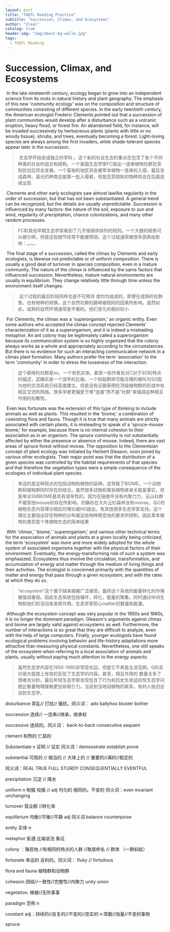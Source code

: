 ```yaml
---
layout: post
title: "TOEFL Reading Practice"
subtitle: "Succession, Climax, and Ecosystems"
author: "Zreal"
catalog: true
header-img: "img/about-bg-walle.jpg"
tags:
  - TOEFL Reading
---
```


# **Succession, Climax, and Ecosystems**

​	In the late nineteenth century, ecology began to grow into an independent science from its roots in natural history and plant geography. The emphasis of this new 'community ecology' was on the composition and structure of communities consisting of different species. In the early twentieth century, the American ecologist Frederic Clements pointed out that a succession of plant communities would develop after a disturbance such as a volcanic eruption, heavy flood, or forest fire. An abandoned field, for instance, will be invaded successively by herbaceous plants (plants with little or no woody tissue), shrubs, and trees, eventually becoming a forest. Light-loving species are always among the first invaders, while shade-tolerant species appear later in the succession.

>​	生态学开始变成独立的学科 。这个新的社会生态的重点在包含了各个不同种类的社会的组合和结构。一个美国生态学家FC指出一连串植物社群在受到扰动后将会发展。一个富裕的地区将会被草本植物一连串的入侵，最后变成森林。喜光的种类总是第一批入侵者，但是忍受阴影的物种将会在后面连续出现

​	Clements and other early ecologists saw almost lawlike regularity in the order of succession, but that has not been substantiated. A general trend can be recognized, but the details are usually unpredictable. Succession is influenced by many factors: the nature of the soil, exposure to sun and wind, regularity of precipitation, chance colonizations, and many other random processes.

>​	FC和其他早期生态学家看到了几乎按顺序排列的规则。一个大题的趋势可以被分辨，但是这些细节经常不能被预测。这个过程通常被很多因素给影响：。。。。

​	The final stage of a succession, called the climax by Clements and early ecologists, is likewise not predictable or of uniform composition. There is usually a good deal of turnover in species composition, even in a mature community. The nature of the climax is influenced by the same factors that influenced succession. Nevertheless, mature natural environments are usually in equilibrium. They change relatively little through time unless the environment itself changes.

>​	这个过程的最后阶段同样也是不可预测 或均匀组成的。即使在成熟的社群里，也有物种的转换。这个自然社群的巅峰被相同的因素所影响。虽然如此，成熟的自然环境通常是平衡的。他们变化的相对较小

​	For Clements, the climax was a 'superorganism,' an organic entity. Even some authors who accepted the climax concept rejected Clements' characterization of it as a superorganism, and it is indeed a misleading metaphor. An ant colony may be legitimately called a superorganism because its communication system is so highly organized that the colony always works as a whole and appropriately according to the circumstances. But there is no evidence for such an interacting communicative network in a climax plant formation. Many authors prefer the term 'association' to the term 'community' in order to stress the looseness of the interaction.

> 	这个巅峰的社群是so，一个有机实体。甚至一些作者反对C对于SO的特点的描述，这确实是一个误导的比喻。一个蚂蚁群体可能合理的被叫为SO因为他的交流系统已经高度建立。但是没有证据表明在顶级植物群的形成中有相互交流的网络。很多学者更偏爱于用“连接”而不是“社群”来强调这种相互作用的松散性。

​	Even less fortunate was the extension of this type of thinking to include animals as well as plants. This resulted in the 'biome,' a combination of coexisting flora and fauna. Though it is true that many animals are strictly associated with certain plants, it is misleading to speak of a 'spruce-moose biome,' for example, because there is no internal cohesion to their association as in an organism. The spruce community is not substantially affected by either the presence or absence of moose. Indeed, there are vast areas of spruce forest without moose. The opposition to the Clementsian concept of plant ecology was initiated by Herbert Gleason, soon joined by various other ecologists. Their major point was that the distribution of a given species was controlled by the habitat requirements of that species and that therefore the vegetation types were a simple consequence of the ecologies of individual plant species.

>​	幸运的是这种观点的包括动物和植物的延伸。这导致了BIOME，一个动物群和植物群同时存在的结合。虽然很多动物和某些植物紧紧关联是事实，但是单论SMBIOME是具有误导性的。因为在链接中没有内聚力力，云山社群不被其他moose的存在所影响。的确存在大片云杉森林没有moose。与C的植物生态内容理论相反的理论被HG提出，有其他很多生态学家支持。这个理论主要指出存在物种的分布被这些物种栖息地的要求所控制，因此草本植物的类型是个体植物生态的简单结果

​	With 'climax,' 'biome,' 'superorganism,' and various other technical terms for the association of animals and plants at a given locality being criticized, the term 'ecosystem' was more and more widely adopted for the whole system of associated organisms together with the physical factors of their environment. Eventually, the energy-transforming role of such a system was emphasized. Ecosystems thus involve the circulation, transformation, and accumulation of energy and matter through the medium of living things and their activities. The ecologist is concerned primarily with the quantities of matter and energy that pass through a given ecosystem, and with the rates at   which they do so.

>“ecosystem"这个属于越来越被广泛接受。最终这个系统的能量转化的作用被强调重视。因此生态系统包括循环，转化，能量的聚集，同时通过中间生物和他们的活动来发挥作用。生态学家担心matter的数量和能量。

​	Although the ecosystem concept was very popular in the 1950s and 1960s, it is no longer the dominant paradigm. Gleason's arguments against climax and biome are largely valid against ecosystems as well. Furthermore, the number of interactions is so great that they are difficult to analyze, even with the help of large computers. Finally, younger ecologists have found ecological problems involving behavior and life-history adaptations more attractive than measuring physical constants. Nevertheless, one still speaks of the ecosystem when referring to a local association of animals and plants, usually without paying much attention to the energy aspects.

>虽然生态学内容在1950-1960非常受欢迎。但是它不再是主流范例。G的言论很大程度上有效的反驳了生态学的内容。甚至，相互作用的 数量太多了很难去分析。最后年轻生态学家发现包含了行为和历史生命适应性生态学问题比衡量物理接触更加有吸引力。当说到当地动植物的联系，有的人依旧会谈到生态学。



disturbance  弄乱// 打扰// 骚扰。同义词： ado  ballyhoo  bluster bother

succession 连续// 一连串//继承，继承权 

successive 连续的。同义词： back-to-back  consecutive sequent

clement    和煦的 仁慈的

Substantiate  v 证明 // 证实  同义词：demonstrate establish prove

substantial 可观的 // 相当的 // 大体上的 // 重要的//满的//稳定的 

同义词：REAL TRUE FULL STURDY CONSEQUENTIALLY EVENTFUL

precipitation  沉淀 // 降水 

uniform  n 制服 校服 // adj 均匀的 相同的。不变的  同义词：even invariant unchanging 

turnover 营业额 //转化率

equilibrium 均衡//平衡//平静 adj 同义词 balance counterpoise

entity 实体 n

metaphor  影遇 比喻说法 象征 

colony ：殖民地 //有相同的特点的人群 //聚居桥名 // 群体 （一群蚂蚁）

fortunate 幸运的 吉利的。同义词： fluky // fortuitous

flora and fauna 植物群和动物群

cohesion 团结//一致性//完整性//内聚力 unity  union

vegetation. 植被//无所事事

paradigm  范例 n

constant  adj：持续的//反复的//不变的//忠实的  n:常数//恒量//不变的事物

spruce

